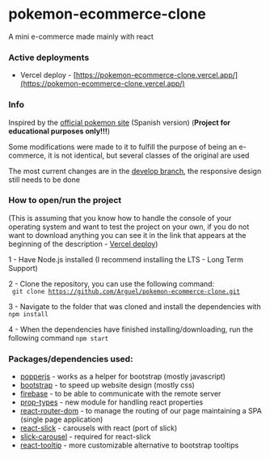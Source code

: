 # pokemon-ecommerce-clone

A mini e-commerce made mainly with react

### Active deployments
* Vercel deploy - [https://pokemon-ecommerce-clone.vercel.app/](https://pokemon-ecommerce-clone.vercel.app/)

### Info

Inspired by the [official pokemon site](https://www.pokemon.com/el/) (Spanish version) (<b>Project for educational purposes only!!!</b>)

Some modifications were made to it to fulfill the purpose of being an e-commerce, it is not identical, but several classes of the original are used

The most current changes are in the [develop branch](https://github.com/Arguel/pokemon-ecommerce-clone/tree/develop), the responsive design still needs to be done

### How to open/run the project

(This is assuming that you know how to handle the console of your operating system and want to test the project on your own, if you do not want to download anything you can see it in the link that appears at the beginning of the description - [Vercel deploy](#active-deployments))

1 - Have Node.js installed (I recommend installing the LTS - Long Term Support)

2 - Clone the repository, you can use the following command: <br/> <code> git clone https://github.com/Arguel/pokemon-ecommerce-clone.git </code>

3 - Navigate to the folder that was cloned and install the dependencies with <code>npm install</code>

4 - When the dependencies have finished installing/downloading, run the following command <code>npm start</code>

### Packages/dependencies used:
* [popperjs](https://www.npmjs.com/package/@popperjs/core) - works as a helper for bootstrap (mostly javascript)
* [bootstrap](https://www.npmjs.com/package/bootstrap) - to speed up website design (mostly css)
* [firebase](https://www.npmjs.com/package/firebase) - to be able to communicate with the remote server
* [prop-types](https://www.npmjs.com/package/prop-types) - new module for handling react properties
* [react-router-dom](https://www.npmjs.com/package/react-router-dom) - to manage the routing of our page maintaining a SPA (single page application)
* [react-slick](https://www.npmjs.com/package/react-slick) - carousels with react (port of slick)
* [slick-carousel](https://www.npmjs.com/package/slick-carousel) - required for react-slick
* [react-tooltip](https://www.npmjs.com/package/react-tooltip) - more customizable alternative to bootstrap tooltips




